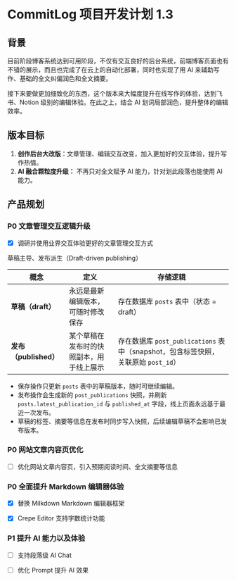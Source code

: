 # CommitLog 项目开发计划 1.3

## 背景

目前阶段博客系统达到可用阶段，不仅有交互良好的后台系统，前端博客页面也有不错的展示，而且也完成了在云上的自动化部署，同时也实现了用 AI 来辅助写作、基础的全文纠偏润色和全文摘要。

接下来要做更加细致化的东西，这个版本来大幅度提升在线写作的体验，达到飞书、Notion 级别的编辑体验。在此之上，结合 AI 划词局部润色，提升整体的编辑效率。



## 版本目标

1. **创作后台大改版**：文章管理、编辑交互改变，加入更加好的交互体验，提升写作热情。
2. **AI 融合颗粒度升级：** 不再只对全文赋予 AI 能力，针对划此段落也能使用 AI 能力。 



## 产品规划

### P0 文章管理交互逻辑升级

* [x] 调研并使用业界交互体验更好的文章管理交互方式

草稿主导、发布派生（Draft-driven publishing）

| 概念                | 定义                   | 存储逻辑                           |
| ----------------- | -------------------- | ------------------------------ |
| **草稿（draft）**     | 永远是最新编辑版本，可随时修改保存    | 存在数据库 `posts` 表中（状态 = draft）   |
| **发布（published）** | 某个草稿在发布时的快照副本，用于线上展示 | 存在数据库 `post_publications` 表中（snapshot，包含标签快照，关联原始 `post_id`） |


- 保存操作只更新 `posts` 表中的草稿版本，随时可继续编辑。
- 发布操作会生成新的 `post_publications` 快照，并刷新 `posts.latest_publication_id` 与 `published_at` 字段，线上页面永远基于最近一次发布。
- 草稿的标签、摘要等信息在发布时同步写入快照，后续编辑草稿不会影响已发布版本。




### P0 网站文章内容页优化

* [ ] 优化网站文章内容页，引入预期阅读时间、全文摘要等信息



### P0 全面提升 Markdown 编辑器体验

* [x] 替换 Milkdown Markdown 编辑器框架
* [x] Crepe Editor 支持字数统计功能


### P1 提升 AI 能力以及体验

* [ ] 支持段落级 AI Chat

* [ ] 优化 Prompt 提升 AI 效果
